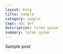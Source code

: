 ```yaml
---
layout: blog
title: sample
category: sample
tags: abc def
description: lorem ipsum
summary: lorem ipsum
---
```

Sample post